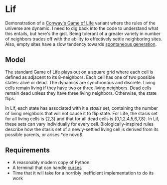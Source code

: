 # Lif

Demonstration of a
[Conway's Game of Life](http://en.wikipedia.org/wiki/Conway%27s_Game_of_Life)
variant where the rules of the universe are dynamic. I need to dig
back into the code to understand what this entails, but here's the
gist. Being tolerant of a greater variety in number of neighbors
trades off with the ability to effectively settle neighboring
sites. Also, empty sites have a slow tendency towards [spontaneous generation](http://en.wikipedia.org/wiki/Spontaneous_generation).

## Model

The standard Game of Life plays out on a square grid where each cell
is defined as adjacent to its 8-neighbors. Each cell has one of two
possible states: alive or dead. The dynamics are synchronous and
discrete. Living cells remain living if they have two or three living
neighbors. Dead cells remain dead unless they have three living
neighbors. Otherwise, the state flips.

In Lif, each state has associated with it a *stasis* set,
containing the number of living neighbors that will not cause it to
flip state. For Life, the stasis set for all living cells is {2,3} and that
for all dead cells is {0,1,2,4,5,6,7,8}. In Lif, these sets can vary
individually for every cell. Biologically-inspired rules describe how
the stasis set of a newly-settled living cell is derived from its
possible parents, or arises *de novo$.

## Requirements

* A reasonably modern copy of Python
* A terminal that can handle
  [curses](http://en.wikipedia.org/wiki/Curses_%28programming_library%29)
* Time that it will take for a horribly inefficient implementation to
  do its work
